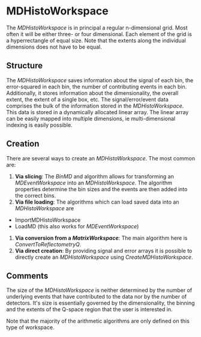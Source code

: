 # MDHistoWorkspace

The *MDHistoWorkspace* is in principal a regular n-dimensional grid. Most often
it will be either three- or four dimensional. Each element of the grid is a
hyperrectangle of equal size. Note that the extents along the individual dimensions
does not have to be equal.

## Structure

The *MDHistoWorkspace* saves information about the signal of each bin, the
error-squared in each bin, the number of contributing events in each bin.
Additionally, it stores information about the dimensionality, the overall extent,
the extent of a single box, etc. The signal/error/event data comprises the bulk
of the information stored in the *MDHistoWorkspace*. This data is stored in
a dynamically allocated linear array. The linear array can be easily mapped
into multiple dimensions, ie multi-dimensional indexing is easily possible.

## Creation

There are several ways to create an *MDHistoWorkspace*. The most common are:
1. **Via slicing**: The *BinMD* and algorithm allows for transforming an *MDEventWorkspace*
into an *MDHistoWorkspace*. The algorithm properties determine the bin sizes and
the events are then added into the correct bins.
1. **Via file loading**: The algorithms which can load saved data into an *MDHistoWorkspace* are
  * ImportMDHistoWorkspace
  * LoadMD (this also works for *MDEventWorkspace*)
1. **Via conversion from a *MatrixWorkspace***: The main algorithm here is *ConvertToReflectometryQ*.
1. **Via direct creation**: By providing signal and error arrays it is possible to directly
create an *MDHistoWorkspace* using *CreateMDHistoWorkspace*.


## Comments

The size of the *MDHistoWorkspace* is neither determined by the number of underlying
events that have contributed to the data nor by the number of detectors. It's
size is essentially governed by the dimensionality, the binning and the extents
of the Q-space region that the user is interested in.

Note that the majority of the arithmetic algorithms are only defined on this type
of workspace.
